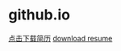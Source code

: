# github.io

[点击下载简历](https://CarolineSijiaFan.github.io/sijiafan_resume.pdf)
[download resume](https://CarolineSijiaFan.github.io/carolinefan_resume.pdf)
